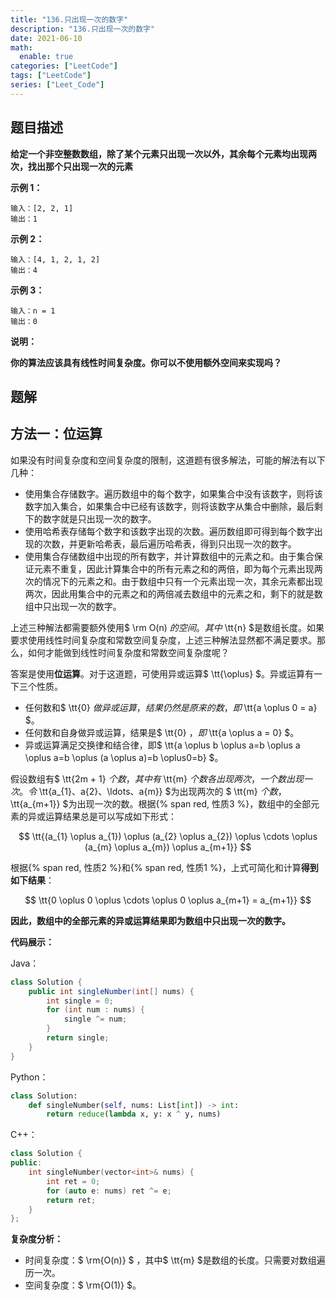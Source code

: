 ```yaml
---
title: "136.只出现一次的数字"
description: "136.只出现一次的数字"
date: 2021-06-10
math:
  enable: true
categories: ["LeetCode"]
tags: ["LeetCode"]
series: ["Leet_Code"]
---
```




## 题目描述

**给定一个非空整数数组，除了某个元素只出现一次以外，其余每个元素均出现两次，找出那个只出现一次的元素**



**示例 1：**

```
输入：[2, 2, 1]
输出：1
```

**示例 2：**

```
输入：[4, 1, 2, 1, 2]
输出：4
```

**示例 3：**

```
输入：n = 1
输出：0
```

**说明：**

**你的算法应该具有线性时间复杂度。你可以不使用额外空间来实现吗？**



## 题解

## 方法一：位运算

如果没有时间复杂度和空间复杂度的限制，这道题有很多解法，可能的解法有以下几种：

- 使用集合存储数字。遍历数组中的每个数字，如果集合中没有该数字，则将该数字加入集合，如果集合中已经有该数字，则将该数字从集合中删除，最后剩下的数字就是只出现一次的数字。
- 使用哈希表存储每个数字和该数字出现的次数。遍历数组即可得到每个数字出现的次数，并更新哈希表，最后遍历哈希表，得到只出现一次的数字。
- 使用集合存储数组中出现的所有数字，并计算数组中的元素之和。由于集合保证元素不重复，因此计算集合中的所有元素之和的两倍，即为每个元素出现两次的情况下的元素之和。由于数组中只有一个元素出现一次，其余元素都出现两次，因此用集合中的元素之和的两倍减去数组中的元素之和，剩下的就是数组中只出现一次的数字。

上述三种解法都需要额外使用$ \rm O(n) $的空间。其中$ \tt{n} $是数组长度。如果要求使用线性时间复杂度和常数空间复杂度，上述三种解法显然都不满足要求。那么，如何才能做到线性时间复杂度和常数空间复杂度呢？

答案是使用**位运算**。对于这道题，可使用异或运算$ \tt{\oplus} $。异或运算有一下三个性质。

- 任何数和$ \tt{0} $做异或运算，结果仍然是原来的数，即$ \tt{a \oplus 0 = a} $。
- 任何数和自身做异或运算，结果是$ \tt{0} $，即$ \tt{a \oplus a = 0} $。
- 异或运算满足交换律和结合律，即$ \tt{a \oplus b \oplus a=b \oplus a \oplus a=b \oplus (a \oplus a)=b \oplus0=b} $。

假设数组有$ \tt{2m + 1} $个数，其中有$ \tt{m} $个数各出现两次，一个数出现一次。令$ \tt{a_{1}、a{2}、\ldots、a{m}} $为出现两次的 $ \tt{m} $个数，$ \tt{a_{m+1}} $为出现一次的数。根据{% span red,  性质3 %}，数组中的全部元素的异或运算结果总是可以写成如下形式：

$$ \tt{(a_{1} \oplus a_{1}) \oplus (a_{2} \oplus a_{2}) \oplus \cdots \oplus (a_{m} \oplus a_{m}) \oplus a_{m+1}} $$

根据{% span red,  性质2 %}和{% span red,  性质1 %}，上式可简化和计算**得到如下结果**：

$$ \tt{0 \oplus 0 \oplus \cdots \oplus 0 \oplus a_{m+1} = a_{m+1}} $$

**因此，数组中的全部元素的异或运算结果即为数组中只出现一次的数字。**

**代码展示：**

Java：

```java
class Solution {
    public int singleNumber(int[] nums) {
        int single = 0;
        for (int num : nums) {
            single ^= num;
        }
        return single;
    }
}
```

Python：

```python
class Solution:
    def singleNumber(self, nums: List[int]) -> int:
        return reduce(lambda x, y: x ^ y, nums)
```

C++：

```c++
class Solution {
public:
    int singleNumber(vector<int>& nums) {
        int ret = 0;
        for (auto e: nums) ret ^= e;
        return ret;
    }
};
```



**复杂度分析：**

- 时间复杂度：$ \rm{O(n)} $ ，其中$ \tt{m} $是数组的长度。只需要对数组遍历一次。
- 空间复杂度：$ \rm{O(1)} $。


